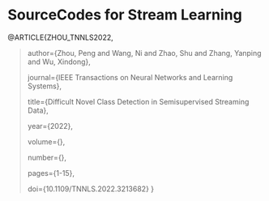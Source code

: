 # SourceCodes for Stream Learning


@ARTICLE{ZHOU_TNNLS2022, 
  > author={Zhou, Peng and Wang, Ni and Zhao, Shu and Zhang, Yanping and Wu, Xindong},
  >  
  > journal={IEEE Transactions on Neural Networks and Learning Systems}, 
  > 
  > title={Difficult Novel Class Detection in Semisupervised Streaming Data}, 
  > 
  > year={2022}, 
  > 
  > volume={}, 
  > 
  > number={}, 
  > 
  > pages={1-15}, 
  > 
  > doi={10.1109/TNNLS.2022.3213682} 
}
